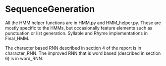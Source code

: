 # SequenceGeneration
All the HMM helper functions are in HMM.py and HMM_helper.py. These are mostly
specific to the HMMs, but occasionally feature elements such as punctuation or list
generation. Syllable and Rhyme implementations in Final_HMM.

The character based RNN described in section 4 of the report is in character_RNN. The
improved RNN that is word based (described in section 6) is in word_RNN.
